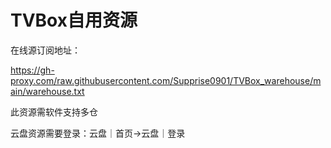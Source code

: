 # TVBox自用资源

在线源订阅地址：

https://gh-proxy.com/raw.githubusercontent.com/Supprise0901/TVBox_warehouse/main/warehouse.txt

此资源需软件支持多仓

云盘资源需要登录：云盘｜首页→云盘｜登录

